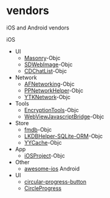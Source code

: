 # vendors
iOS and Android vendors

iOS
- UI
	* [Masonry](https://github.com/SnapKit/Masonry)-Objc
	* [SDWebImage](https://github.com/rs/SDWebImage)-Objc
	* [CDChatList](https://github.com/chdo002/CDChatList)-Objc
- Network
	* [AFNetworking](https://github.com/AFNetworking/AFNetworking)-Objc
	* [PPNetworkHelper](https://github.com/jkpang/PPNetworkHelper)-Objc
	* [YTKNetwork](https://github.com/yuantiku/YTKNetwork)-Objc
- Tools
	* [EncryptionTools](https://github.com/mddios/EncryptionTools)-Objc
	* [WebViewJavascriptBridge](https://github.com/marcuswestin/WebViewJavascriptBridge)-Objc
- Store
	* [fmdb](https://github.com/ccgus/fmdb)-Objc
	* [LKDBHelper-SQLite-ORM](https://github.com/li6185377/LKDBHelper-SQLite-ORM)-Objc
	* [YYCache](https://github.com/ibireme/YYCache)-Objc
- App
	* [iOSProject](https://github.com/NJHu/iOSProject)-Objc
- Other
	* [awesome-ios](https://github.com/vsouza/awesome-ios)
Android
- UI
	* [circular-progress-button](https://github.com/dmytrodanylyk/circular-progress-button)
	* [CircleProgress](https://github.com/lzyzsd/CircleProgress)

